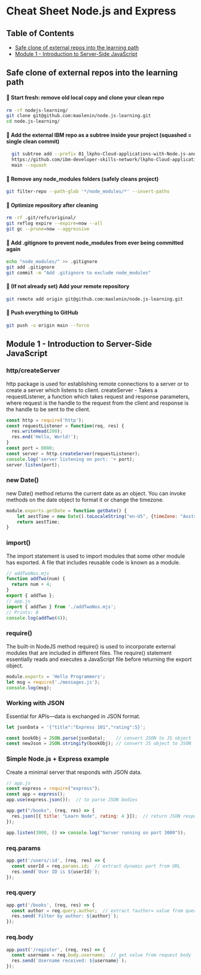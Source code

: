 # Cheat Sheet Node.js and Express

## Table of Contents

* [Safe clone of external repos into the learning path](#safe-clone-of-external-repos-into-the-learning-path)
* [Module 1 - Introduction to Server-Side JavaScript](#module---introduction-to-server-side-javascript)

## Safe clone of external repos into the learning path

#### 🧹 Start fresh: remove old local copy and clone your clean repo
```sh
rm -rf nodejs-learning/
git clone git@github.com:maolenin/node.js-learning.git
cd node.js-learning/
```

#### 🔗 Add the external IBM repo as a subtree inside your project (squashed = single clean commit)
```sh
  git subtree add --prefix 01_lkpho-Cloud-applications-with-Node.js-and-React \
  https://github.com/ibm-developer-skills-network/lkpho-Cloud-applications-with-Node.js-and-React.git \
  main --squash
```

#### 🧽 Remove any node_modules folders (safely cleans project)
```sh
git filter-repo --path-glob '*/node_modules/*' --invert-paths
```

#### 🧰 Optimize repository after cleaning
```sh
rm -rf .git/refs/original/
git reflog expire --expire=now --all
git gc --prune=now --aggressive
```

#### 🧱 Add .gitignore to prevent node_modules from ever being committed again
```sh
echo "node_modules/" >> .gitignore
git add .gitignore
git commit -m "Add .gitignore to exclude node_modules"
```

#### 🔗 (If not already set) Add your remote repository
```sh
git remote add origin git@github.com:maolenin/node.js-learning.git
```

#### 🚀 Push everything to GitHub
```sh
git push -u origin main --force
```

## Module 1 - Introduction to Server-Side JavaScript

### http/createServer
http package is used for establishing remote connections to a server or to create a server which listens to client.
createServer - Takes a requestListener, a function which takes request and response parameters, where request is the handle to the request from the client and response is the handle to be sent to the client.

```js
const http = require('http');
const requestListener = function(req, res) {
  res.writeHead(200);
  res.end('Hello, World!');
}
const port = 8080;
const server = http.createServer(requestListener);
console.log('server listening on port: '+ port);
server.listen(port);
```

### new Date()
new Date() method returns the current date as an object. You can invoke methods on the date object to format it or change the timezone.	

```js
module.exports.getDate = function getDate() {
    let aestTime = new Date().toLocaleString("en-US", {timeZone: "Australia/Brisbane"});
    return aestTime;
}
```

### import()
The import statement is used to import modules that some other module has exported. A file that includes reusable code is known as a module.	

```js
// addTwoNos.mjs
function addTwo(num) {
  return num + 4;
}
export { addTwo };
// app.js
import { addTwo } from './addTwoNos.mjs';
// Prints: 8
console.log(addTwo(4));
```

### require()
The built-in NodeJS method require() is used to incorporate external modules that are included in different files. The require() statement essentially reads and executes a JavaScript file before returning the export object.	

```js
module.exports = 'Hello Programmers';
let msg = require('./messages.js');
console.log(msg);
```

### Working with JSON
Essential for APIs—data is exchanged in JSON format.

```js
let jsonData = '{"title":"Express 101","rating":5}';

const bookObj = JSON.parse(jsonData);    // convert JSON to JS object
const newJson = JSON.stringify(bookObj); // convert JS object to JSON
```

### Simple Node.js + Express example
Create a minimal server that responds with JSON data.

```js
// app.js
const express = require("express");
const app = express();
app.use(express.json());  // to parse JSON bodies

app.get("/books", (req, res) => {
  res.json([{ title: "Learn Node", rating: 4 }]);  // return JSON response
});

app.listen(3000, () => console.log("Server running on port 3000"));
```

### req.params
```js
app.get('/users/:id', (req, res) => {
  const userId = req.params.id;  // extract dynamic part from URL
  res.send(`User ID is ${userId}`);
});
```

### req.query

```js
app.get('/books', (req, res) => {
  const author = req.query.author;  // extract ?author= value from query string
  res.send(`Filter by author: ${author}`);
});
```

### req.body

```js
app.post('/register', (req, res) => {
  const username = req.body.username;  // get value from request body
  res.send(`Username received: ${username}`);
});
```
